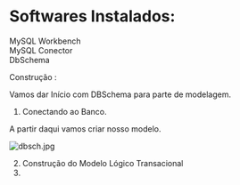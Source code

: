 <h1>Softwares Instalados:</h1>

 MySQL Workbench<br>
 MySQL Conector<br>
 DbSchema<br>



Construção :

Vamos dar Início com DBSchema para parte de modelagem.

1. Conectando ao Banco.

A partir daqui vamos criar nosso modelo.


![dbsch.jpg](https://github.com/cleiton-fx/Construindo-um-Data-Warehouse-/blob/master/imagens/dbsch.jpg)

2. Construção do Modelo Lógico Transacional
3. 
